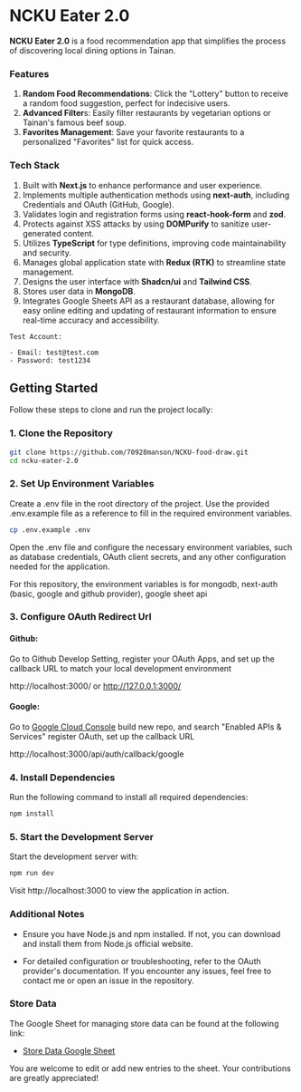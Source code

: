 # NCKU Eater 2.0

**NCKU Eater 2.0** is a food recommendation app that simplifies the process of discovering local dining options in Tainan.

### Features

1. **Random Food Recommendations**: Click the "Lottery" button to receive a random food suggestion, perfect for indecisive users.
2. **Advanced Filter**s: Easily filter restaurants by vegetarian options or Tainan's famous beef soup.
3. **Favorites Management**: Save your favorite restaurants to a personalized "Favorites" list for quick access.

### Tech Stack

1. Built with **Next.js** to enhance performance and user experience.
2. Implements multiple authentication methods using **next-auth**, including Credentials and OAuth (GitHub, Google).
3. Validates login and registration forms using **react-hook-form** and **zod**.
4. Protects against XSS attacks by using **DOMPurify** to sanitize user-generated content.
5. Utilizes **TypeScript** for type definitions, improving code maintainability and security.
6. Manages global application state with **Redux (RTK)** to streamline state management.
7. Designs the user interface with **Shadcn/ui** and **Tailwind CSS**.
8. Stores user data in **MongoDB**.
9. Integrates Google Sheets API as a restaurant database, allowing for easy online editing and updating of restaurant information to ensure real-time accuracy and accessibility.

```
Test Account:

- Email: test@test.com
- Password: test1234
```

## Getting Started

Follow these steps to clone and run the project locally:

### 1. Clone the Repository

```bash
git clone https://github.com/70928manson/NCKU-food-draw.git
cd ncku-eater-2.0
```

### 2. Set Up Environment Variables

Create a .env file in the root directory of the project. Use the provided .env.example file as a reference to fill in the required environment variables.

```bash
cp .env.example .env
```

Open the .env file and configure the necessary environment variables, such as database credentials, OAuth client secrets, and any other configuration needed for the application.

For this repository, the environment variables is for mongodb, next-auth (basic, google and github provider), google sheet api

### 3. Configure OAuth Redirect Url

#### Github:

Go to Github Develop Setting, register your OAuth Apps, and set up the callback URL to match your local development environment

http://localhost:3000/ or http://127.0.0.1:3000/

#### Google:

Go to [Google Cloud Console](https://cloud.google.com/cloud-console?hl=zh-tw) build new repo, and search "Enabled APIs & Services" register OAuth, set up the callback URL

http://localhost:3000/api/auth/callback/google

### 4. Install Dependencies

Run the following command to install all required dependencies:

```bash
npm install
```

### 5. Start the Development Server

Start the development server with:

```bash
npm run dev
```

Visit http://localhost:3000 to view the application in action.

### Additional Notes

- Ensure you have Node.js and npm installed. If not, you can download and install them from Node.js official website.

- For detailed configuration or troubleshooting, refer to the OAuth provider's documentation. If you encounter any issues, feel free to contact me or open an issue in the repository.

### Store Data

The Google Sheet for managing store data can be found at the following link:

- [Store Data Google Sheet](https://docs.google.com/spreadsheets/d/1NXi4UpfRAPiEKp6tNBejs2CgBAxpozYaN9xWlQEmQ9M/edit?gid=0#gid=0)

You are welcome to edit or add new entries to the sheet. Your contributions are greatly appreciated!
